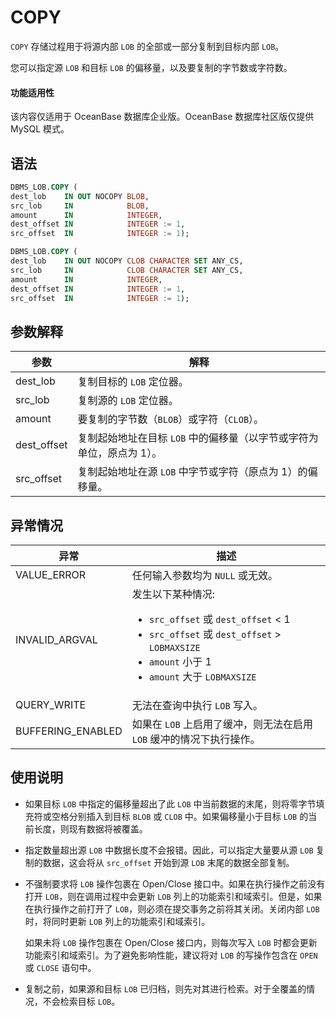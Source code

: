 COPY 
=========================

`COPY` 存储过程用于将源内部 `LOB` 的全部或一部分复制到目标内部 `LOB`。

您可以指定源 `LOB` 和目标 `LOB` 的偏移量，以及要复制的字节数或字符数。

  <main id="notice" >
    <h4>功能适用性</h4>
    <p>该内容仅适用于 OceanBase 数据库企业版。OceanBase 数据库社区版仅提供 MySQL 模式。</p>
  </main>

语法 
-----------------------

```sql
DBMS_LOB.COPY (
dest_lob    IN OUT NOCOPY BLOB,
src_lob     IN            BLOB,
amount      IN            INTEGER,
dest_offset IN            INTEGER := 1,
src_offset  IN            INTEGER := 1);

DBMS_LOB.COPY (
dest_lob    IN OUT NOCOPY CLOB CHARACTER SET ANY_CS,
src_lob     IN            CLOB CHARACTER SET ANY_CS,
amount      IN            INTEGER,
dest_offset IN            INTEGER := 1,
src_offset  IN            INTEGER := 1);
```



参数解释 
-------------------------



|     参数      |                   解释                    |
|-------------|-----------------------------------------|
| dest_lob    | 复制目标的 `LOB` 定位器。                        |
| src_lob     | 复制源的 `LOB` 定位器。                         |
| amount      | 要复制的字节数（`BLOB`）或字符（`CLOB`）。             |
| dest_offset | 复制起始地址在目标 `LOB` 中的偏移量（以字节或字符为单位，原点为 1）。 |
| src_offset  | 复制起始地址在源 `LOB` 中字节或字符（原点为 1）的偏移量。       |



异常情况 
-------------------------



|        异常         |                                                                                                                                                           描述                                                                                                                                                           |
|-------------------|------------------------------------------------------------------------------------------------------------------------------------------------------------------------------------------------------------------------------------------------------------------------------------------------------------------------|
| VALUE_ERROR       | 任何输入参数均为 `NULL` 或无效。                                                                                                                                                                                                                                                                                                   |
| INVALID_ARGVAL    | 发生以下某种情况: <ul><li>  `src_offset` 或 `dest_offset` \< 1   </li><li> `src_offset` 或 `dest_offset` \> `LOBMAXSIZE`   </li><li> `amount` 小于 1   </li><li> `amount` 大于 `LOBMAXSIZE` </li></ul>   |
| QUERY_WRITE       | 无法在查询中执行 `LOB` 写入。                                                                                                                                                                                                                                                                                                     |
| BUFFERING_ENABLED | 如果在 `LOB` 上启用了缓冲，则无法在启用 `LOB` 缓冲的情况下执行操作。                                                                                                                                                                                                                                                                              |



使用说明 
-------------------------

* 如果目标 `LOB` 中指定的偏移量超出了此 `LOB` 中当前数据的末尾，则将零字节填充符或空格分别插入到目标 `BLOB` 或 `CLOB` 中。如果偏移量小于目标 `LOB` 的当前长度，则现有数据将被覆盖。

  

* 指定数量超出源 `LOB` 中数据长度不会报错。因此，可以指定大量要从源 `LOB` 复制的数据，这会将从 `src_offset` 开始到源 `LOB` 末尾的数据全部复制。

  

* 不强制要求将 `LOB` 操作包裹在 Open/Close 接口中。如果在执行操作之前没有打开 `LOB`，则在调用过程中会更新 `LOB` 列上的功能索引和域索引。但是，如果在执行操作之前打开了 `LOB`，则必须在提交事务之前将其关闭。关闭内部 `LOB` 时，将同时更新 `LOB` 列上的功能索引和域索引。

  如果未将 `LOB` 操作包裹在 Open/Close 接口内，则每次写入 `LOB` 时都会更新功能索引和域索引。为了避免影响性能，建议将对 `LOB` 的写操作包含在 `OPEN` 或 `CLOSE` 语句中。
  



* 复制之前，如果源和目标 `LOB` 已归档，则先对其进行检索。对于全覆盖的情况，不会检索目标 `LOB`。

  



